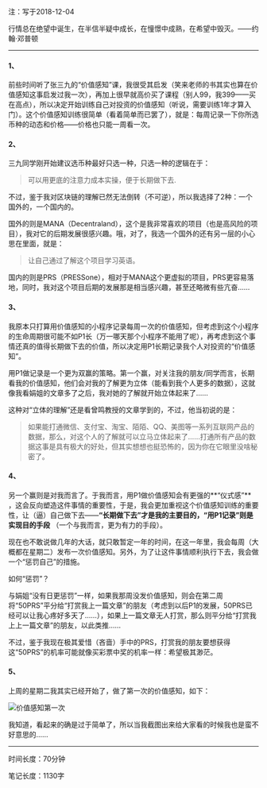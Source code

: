 注：写于2018-12-04

行情总在绝望中诞生，在半信半疑中成长，在憧憬中成熟，在希望中毁灭。——约翰·邓普顿

----
#### 1、
前些时间听了张三九的“价值感知”课，我很受其启发（笑来老师的书其实也算在价值感知这事启发过我一次），再加上很早就高价买了课程（别人99，我399——买在高点），所以决定开始训练自己对投资的价值感知（听说，需要训练1年才算入门）。这个价值感知训练很简单（看着简单而已罢了），就是：每周记录一下你所选币种的动态和价格——价格也只能一周看一次。

#### 2、
三九同学刚开始建议选币种最好只选一种，只选一种的逻辑在于：
>可以用更底的注意力成本实操，便于长期做下去.

不过，鉴于我对区块链的理解已然无法倒转（不可逆），所以我选择了2种：一个国外的，一个国内的。

国外的则是MANA（Decentraland），这个是我非常喜欢的项目（也是高风险的项目），我对它的后期发展很感兴趣。哦，对了，我选一个国外的还有另一层的小心思在里面，就是：
>让自己通过了解这个项目学习英语。

国内的则是PRS（PRESSone），相对于MANA这个更虚拟的项目，PRS更容易落地，同时，我对这个项目后期的发展那是相当感兴趣，甚至还略微有些亢奋……

#### 3、
我原本只打算用价值感知的小程序记录每周一次的价值感知，但考虑到这个小程序的生命周期很可能不如P1长（万一哪天那个小程序不能用了呢），再考虑到这个事情还真的值得长期做下去的价值，所以决定用P1长期记录我个人对投资的“价值感知”。

用P1做记录是一个更为双赢的策略。第一个赢，对关注我的朋友/同学而言，长期看我的价值感知，他们会对我的了解更为立体（能看到我个人更多的数据），这就像我看娟姐的文章多了之后，我对她的了解就开始立体起来了……

这种对“立体的理解”还是看曾鸣教授的文章学到的，不过，他当初说的是：
>如果能打通微信、支付宝、淘宝、陌陌、QQ、美图等一系列互联网产品的数据，那么，对这个人的了解就可以立马立体起来了……打通所有产品的数据这事是具有极大的好处，但其实想想也挺恐怖的，因为你在它眼里没啥秘密了。

#### 4、
另一个赢则是对我而言了。于我而言，用P1做价值感知会有更强的**“仪式感”** ，这会反向塑造这件事情的重要性，于是，我会更加重视这个价值感知训练的重要性，让（逼）自己做下去——**“长期做下去”才是我的主要目的，“用P1记录”则是实现目的手段** （一个与我而言，更为有力的手段）。

现在也不敢说做几年的大话，就只敢暂定一年的时间，在这一年里，我会每周（大概都在星期二）发布一次价值感知。另外，为了让这件事情顺利执行下去，我会做一个“惩罚自己”的措施。

如何“惩罚”？

与娟姐“没有日更惩罚”一样，如果我那周没发价值感知，则会在第二周将“50PRS”平分给“打赏我上一篇文章”的朋友（考虑到以后P1的发展，50PRS已经可以让我心疼好多天了……），如果上一篇文章无人打赏，那么则平分给“打赏我上上一篇文章”的朋友，以此类推……

不过，鉴于我现在极其爱惜（吝啬）手中的PRS，打赏我的朋友要想获得这“50PRS”的机率可能就像买彩票中奖的机率一样：希望极其渺茫。

#### 5、
上周的星期二我其实已经开始了，做了第一次的价值感知，如下：

![价值感知第一次](https://press.one/thumbnail?width=720&url=https://static.press.one/b1/07/b1073489793bb094972df8bc81d15d403a441bdcd810d56b1747c693ccfaee52.jpg)


我知道，看起来的确是过于简单了，所以当我截图出来给大家看的时候我也是蛮不好意思的……

---

时间长度：70分钟

笔记长度：1130字

